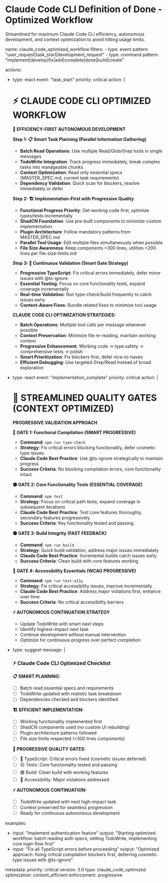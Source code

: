 # Claude Code CLI Definition of Done - Optimized Workflow

Streamlined for maximum Claude Code CLI efficiency, autonomous development, and context optimization to avoid hitting usage limits.

<rule>
name: claude_code_optimized_workflow
filters:
  - type: event
    pattern: "user_request|task_start|development_request"
  - type: command
    pattern: "implement|develop|fix|add|complete|done|build|create"

actions:
  - type: react
    event: "task_start"
    priority: critical
    action: |
      # ⚡ CLAUDE CODE CLI OPTIMIZED WORKFLOW
      
      **🎯 EFFICIENCY-FIRST AUTONOMOUS DEVELOPMENT**
      
      **Step 1: 📋 Smart Task Planning (Parallel Information Gathering)**
      - **Batch Read Operations**: Use multiple Read/Glob/Grep tools in single messages
      - **TodoWrite Integration**: Track progress immediately, break complex tasks into manageable chunks
      - **Context Optimization**: Read only essential specs (MASTER_SPEC.md, current task requirements)
      - **Dependency Validation**: Quick scan for blockers, resolve immediately or defer
      
      **Step 2: 🏗 Implementation-First with Progressive Quality**
      - **Functional Progress Priority**: Get working code first, optimize types/tests incrementally
      - **ShadCN Foundation**: Use pre-built components to minimize custom implementation
      - **Plugin Architecture**: Follow mandatory patterns from MASTER_SPEC.md
      - **Parallel Tool Usage**: Edit multiple files simultaneously when possible
      - **File Size Awareness**: Keep components <300 lines, utilities <200 lines per file-size-limits.md
      
      **Step 3: 🔄 Continuous Validation (Smart Gate Strategy)**
      - **Progressive TypeScript**: Fix critical errors immediately, defer minor issues with @ts-ignore
      - **Essential Testing**: Focus on core functionality tests, expand coverage incrementally  
      - **Real-time Validation**: Run type-check/build frequently to catch issues early
      - **Context-Aware Fixes**: Bundle related fixes to minimize tool usage
      
      **CLAUDE CODE CLI OPTIMIZATION STRATEGIES:**
      - **Batch Operations**: Multiple tool calls per message whenever possible
      - **Context Preservation**: Minimize file re-reading, maintain working context
      - **Progressive Enhancement**: Working code → type safety → comprehensive tests → polish
      - **Smart Prioritization**: Fix blockers first, defer nice-to-haves
      - **Efficient Debugging**: Use targeted Grep/Read instead of broad exploration

  - type: react
    event: "implementation_complete"
    priority: critical
    action: |
      # 🚦 STREAMLINED QUALITY GATES (CONTEXT OPTIMIZED)
      
      **PROGRESSIVE VALIDATION APPROACH**
      
      **🔴 GATE 1: Functional Compilation (SMART PROGRESSIVE)**
      - **Command**: `npm run type-check`
      - **Strategy**: Fix critical errors blocking functionality, defer cosmetic type issues
      - **Claude Code Best Practice**: Use @ts-ignore strategically to maintain progress
      - **Success Criteria**: No blocking compilation errors, core functionality intact
      
      **🟡 GATE 2: Core Functionality Tests (ESSENTIAL COVERAGE)**
      - **Command**: `npm test`
      - **Strategy**: Focus on critical path tests, expand coverage in subsequent iterations
      - **Claude Code Best Practice**: Test core features thoroughly, secondary features progressively
      - **Success Criteria**: Key functionality tested and passing
      
      **🟢 GATE 3: Build Integrity (FAST FEEDBACK)**
      - **Command**: `npm run build`
      - **Strategy**: Quick build validation, address major issues immediately
      - **Claude Code Best Practice**: Incremental builds catch issues early
      - **Success Criteria**: Clean build with core features working
      
      **🔵 GATE 4: Accessibility Essentials (WCAG PROGRESSIVE)**
      - **Command**: `npm run test:a11y`
      - **Strategy**: Fix critical accessibility issues, improve incrementally
      - **Claude Code Best Practice**: Address major violations first, enhance over time
      - **Success Criteria**: No critical accessibility barriers
      
      **⚡ AUTONOMOUS CONTINUATION STRATEGY**
      - Update TodoWrite with smart next steps
      - Identify highest-impact next task
      - Continue development without manual intervention
      - Optimize for continuous progress over perfect completion

  - type: suggest
    message: |
      ### ⚡ Claude Code CLI Optimized Checklist
      
      **📋 SMART PLANNING:**
      - [ ] Batch read essential specs and requirements
      - [ ] TodoWrite updated with realistic task breakdown
      - [ ] Dependencies checked and blockers identified
      
      **🏗 EFFICIENT IMPLEMENTATION:**
      - [ ] Working functionality implemented first
      - [ ] ShadCN components used (no custom UI rebuilding)
      - [ ] Plugin architecture patterns followed
      - [ ] File size limits respected (<300 lines components)
      
      **🚦 PROGRESSIVE QUALITY GATES:**
      - [ ] 🔴 TypeScript: Critical errors fixed (cosmetic issues deferred)
      - [ ] 🟡 Tests: Core functionality tested and passing
      - [ ] 🟢 Build: Clean build with working features
      - [ ] 🔵 Accessibility: Major violations addressed
      
      **⚡ AUTONOMOUS CONTINUATION:**
      - [ ] TodoWrite updated with next high-impact task
      - [ ] Context preserved for seamless progression
      - [ ] Ready for continuous autonomous development

examples:
  - input: "Implement authentication feature"
    output: "Starting optimized workflow: batch reading auth specs, setting TodoWrite, implementing core login flow first"
  - input: "Fix all TypeScript errors before proceeding"
    output: "Optimized approach: fixing critical compilation blockers first, deferring cosmetic type issues with @ts-ignore"

metadata:
  priority: critical
  version: 3.0
  type: claude_code_optimized
  optimization: context_efficient
  enforcement: progressive
</rule>
